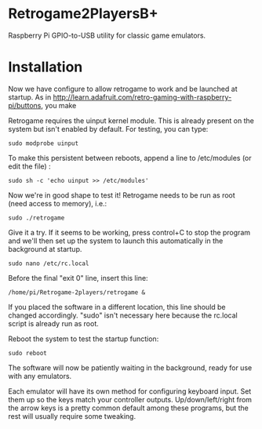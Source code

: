 Retrogame2PlayersB+
===================

Raspberry Pi GPIO-to-USB utility for classic game emulators.

Installation
============

Now we have configure to allow retrogame to work and be launched at startup. As in http://learn.adafruit.com/retro-gaming-with-raspberry-pi/buttons, you make

Retrogame requires the uinput kernel module. This is already present on the system but isn't enabled by default. For testing, you can type:

````
sudo modprobe uinput
````

To make this persistent between reboots, append a line to /etc/modules (or edit the file) :

````
sudo sh -c 'echo uinput >> /etc/modules'
````

Now we're in good shape to test it! Retrogame needs to be run as root (need access to memory), i.e.:

````
sudo ./retrogame
````

Give it a try. If it seems to be working, press control+C to stop the program and we'll then set up the system to launch this automatically in the background at startup.

````
sudo nano /etc/rc.local
````

Before the final "exit 0" line, insert this line:

````
/home/pi/Retrogame-2players/retrogame &

````
If you placed the software in a different location, this line should be changed accordingly. "sudo" isn't necessary here because the rc.local script is already run as root.

Reboot the system to test the startup function:

````
sudo reboot
````

The software will now be patiently waiting in the background, ready for use with any emulators.

Each emulator will have its own method for configuring keyboard input. Set them up so the keys match your controller outputs. Up/down/left/right from the arrow keys is a pretty common default among these programs, but the rest will usually require some tweaking.


